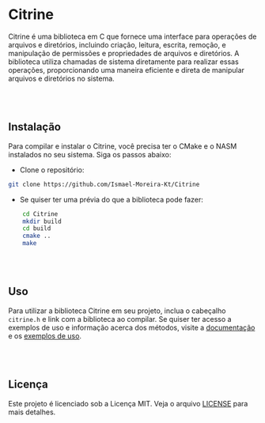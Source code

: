 # Citrine
Citrine é uma biblioteca em C que fornece uma interface para operações de arquivos e diretórios, incluindo criação, leitura, escrita, remoção, e manipulação de permissões e propriedades de arquivos e diretórios. A biblioteca utiliza chamadas de sistema diretamente para realizar essas operações, proporcionando uma maneira eficiente e direta de manipular arquivos e diretórios no sistema.

<br><br>

## Instalação
Para compilar e instalar o Citrine, você precisa ter o CMake e o NASM instalados no seu sistema. Siga os passos abaixo:
- Clone o repositório:
```bash
git clone https://github.com/Ismael-Moreira-Kt/Citrine
```

- Se quiser ter uma prévia do que a biblioteca pode fazer:
```bash
    cd Citrine
    mkdir build
    cd build
    cmake ..
    make
```

<br><br>

## Uso
Para utilizar a biblioteca Citrine em seu projeto, inclua o cabeçalho `citrine.h` e link com a biblioteca ao compilar. Se quiser ter acesso a exemplos de uso e informação acerca dos métodos, visite a [documentação](./C/README.md) e os [exemplos de uso](../../examples/).

<br><br>

## Licença
Este projeto é licenciado sob a Licença MIT. Veja o arquivo [LICENSE](../../LICENSE) para mais detalhes.